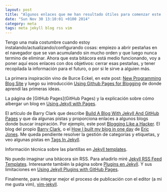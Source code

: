 ```yaml
---
layout: post
title: "Algunos enlaces que me han resultado útiles para comenzar este sitio"
date: "Sun Nov 30 13:10:01 +0100 2014"
category: meta
tags: meta jekyll blog rss vim
---
```


Tengo una mala costumbre cuando estoy instalando/actualizando/configurando cosas: empiezo a abrir pestañas en el navegador que se van acumulando sin mucho orden y que luego nunca termino de eliminar.
Ahora que esta bitácora está medio funcionando, voy a poner aquí esos enlaces con dos objetivos: cerrar esas pestañas, y tener recopilada la información para el futuro, o por si le sirve a alguien más.

La primera inspiración vino de Burce Eckel, en este post: [New Programming Blog Site](http://bruceeckel.github.io/2014/11/17/new-programming-blog-site/) y luego su introducción [Using Github Pages for Blogging](http://bruceeckel.github.io/2014/11/19/using-github-pages/) de donde aprendí las primeras ideas.

La página de [GitHub Pages](GitHub Pages) y la explicación sobre cómo albergar un blog en [Using Jekyll with Pages](https://help.github.com/articles/using-jekyll-with-pages/).

El artículo de Barry Clark que describe [Build A Blog With Jekyll And GitHub Pages](http://www.smashingmagazine.com/2014/08/01/build-blog-jekyll-github-pages/) y que da algunas pistas y proporciona enlaces a algunos blogs donde buscar inspiración. Por ejemplo, este post [Blogging Like a Hacker](http://tom.preston-werner.com/2008/11/17/blogging-like-a-hacker.html).
El blog del propio [Barry Clark](http://www.barryclark.co/), o el [How I built my blog in one day](http://erjjones.github.io/blog/How-I-built-my-blog-in-one-day/) de [Eric Jones](http://erjjones.github.io/). Me queda pendiente resolver la gestión de categorías y etiquetas, y veo algunas pistas en [Tags In Jekyll](http://charliepark.org/tags-in-jekyll/). 


Información técnica sobre las plantillas en [Jekyll templates](http://jekyllrb.com/docs/templates/).

No puedo imaginar una bitácora sin RSS. Para añadirlo miré [Jekyll RSS Feed Templates](https://github.com/snaptortoise/jekyll-rss-feeds). Interesante también la página sobre [Plugins en Jekyll](http://jekyllrb.com/docs/plugins/). Y sus limitaciones en [Using Jekyll Plugins with GitHub Pages](https://help.github.com/articles/using-jekyll-plugins-with-github-pages/). 

Finalmente, para integrar mejor el proceso de publicación con el editor (a mi me gusta vim), [vim-jekyll](https://github.com/parkr/vim-jekyll). 

